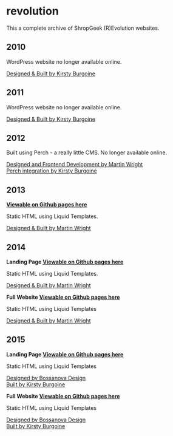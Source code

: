 # revolution
This a complete archive of ShropGeek (R)Evolution websites.

## 2010
WordPress website no longer available online.

[Designed & Built by Kirsty Burgoine](http://kirstyburgoine.co.uk/)

## 2011
WordPress website no longer available online.

[Designed & Built by Kirsty Burgoine](http://kirstyburgoine.co.uk/)

## 2012
Built using Perch - a really little CMS. No longer available online.

[Designed and Frontend Development by Martin Wright](https://github.com/wrightmartin)  
[Perch integration by Kirsty Burgoine](http://kirstyburgoine.co.uk/)

## 2013 
**[Viewable on Github pages here](https://kirstyburgoine.github.io/revolution/2013/full-site/converted-html/)**

Static HTML using Liquid Templates.

[Designed & Built by Martin Wright](https://github.com/wrightmartin)

## 2014

**Landing Page [Viewable on Github pages here](https://kirstyburgoine.github.io/revolution/2014/landing-page/converted-html/)**

Static HTML using Liquid Templates.

[Designed & Built by Martin Wright](https://github.com/wrightmartin)

**Full Website [Viewable on Github pages here](https://kirstyburgoine.github.io/revolution/2014/full-site/converted-html/)**

Static HTML using Liquid Templates

[Designed & Built by Martin Wright](https://github.com/wrightmartin)

## 2015

**Landing Page [Viewable on Github pages here](https://kirstyburgoine.github.io/revolution/2015/landing-page/converted-html/)**

Static HTML using Liquid Templates

[Designed by Bossanova Design](http://bossanova.io/)  
[Built by Kirsty Burgoine](http://www.kirstyburgoine.co.uk/)

**Full Website [Viewable on Github pages here](https://kirstyburgoine.github.io/revolution/2014/full-site/converted-html/)**

Static HTML using Liquid Templates

[Designed by Bossanova Design](http://bossanova.io/)  
[Built by Kirsty Burgoine](http://www.kirstyburgoine.co.uk/)
